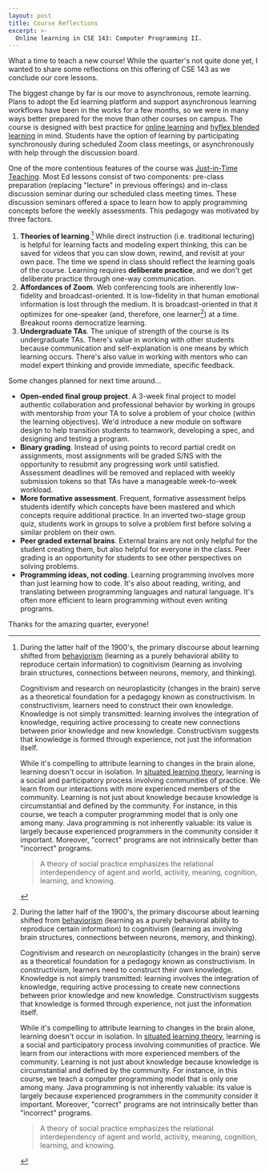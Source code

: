 ```yaml
---
layout: post
title: Course Reflections
excerpt: >-
  Online learning in CSE 143: Computer Programming II.
---
```


What a time to teach a new course! While the quarter's not quite done yet, I wanted to share some reflections on this offering of CSE 143 as we conclude our core lessons.

The biggest change by far is our move to asynchronous, remote learning. Plans to adopt the Ed learning platform and support asynchronous learning workflows have been in the works for a few months, so we were in many ways better prepared for the move than other courses on campus. The course is designed with best practice for [online learning](https://www.youtube.com/watch?v=a5PK71a7ShU) and [hyflex blended learning](https://rtalbert.org/research-report-experiencing-the-hyflex-model/) in mind. Students have the option of learning by participating synchronously during scheduled Zoom class meetings, or asynchronously with help through the discussion board.

One of the more contentious features of the course was [Just-in-Time Teaching](https://cft.vanderbilt.edu/guides-sub-pages/just-in-time-teaching-jitt/). Most Ed lessons consist of two components: pre-class preparation (replacing "lecture" in previous offerings) and in-class discussion seminar during our scheduled class meeting times. These discussion seminars offered a space to learn how to apply programming concepts before the weekly assessments. This pedagogy was motivated by three factors.

1. **Theories of learning**.[^1] While direct instruction (i.e. traditional lecturing) is helpful for learning facts and modeling expert thinking, this can be saved for videos that you can slow down, rewind, and revisit at your own pace. The time we spend in class should reflect the learning goals of the course. Learning requires **deliberate practice**, and we don't get deliberate practice through one-way communication.
1. **Affordances of Zoom**. Web conferencing tools are inherently low-fidelity and broadcast-oriented. It is low-fidelity in that human emotional information is lost through the medium. It is broadcast-oriented in that it optimizes for one-speaker (and, therefore, one learner[^1]) at a time. Breakout rooms democratize learning.
1. **Undergraduate TAs**. The unique of strength of the course is its undergraduate TAs. There's value in working with other students because communication and self-explanation is one means by which learning occurs. There's also value in working with mentors who can model expert thinking and provide immediate, specific feedback.

[^1]: During the latter half of the 1900's, the primary discourse about learning shifted from [behaviorism](https://computinged.wordpress.com/2020/01/27/thorndike-won-dewey-lost-the-most-important-thing-to-know-about-the-us-education-system/) (learning as a purely behavioral ability to reproduce certain information) to cognitivism (learning as involving brain structures, connections between neurons, memory, and thinking).

      Cognitivism and research on neuroplasticity (changes in the brain) serve as a theoretical foundation for a pedagogy known as constructivism. In constructivism, learners need to construct their own knowledge. Knowledge is not simply transmitted: learning involves the integration of knowledge, requiring active processing to create new connections between prior knowledge and new knowledge. Constructivism suggests that knowledge is formed through experience, not just the information itself.

      While it's compelling to attribute learning to changes in the brain alone, learning doesn't occur in isolation. In [situated learning theory](https://laurenmarg.com/2018/09/07/book-summary-lave-wenger-1991-situated-learning-legitimate-peripheral-participation/), learning is a social and participatory process involving communities of practice. We learn from our interactions with more experienced members of the community. Learning is not just about knowledge because knowledge is circumstantial and defined by the community. For instance, in this course, we teach a computer programming model that is only one among many. Java programming is not inherently valuable: its value is largely because experienced programmers in the community consider it important. Moreover, "correct" programs are not intrinsically better than "incorrect" programs.

      > A theory of social practice emphasizes the relational interdependency of agent and world, activity, meaning, cognition, learning, and knowing.

Some changes planned for next time around...

- **Open-ended final group project**. A 3-week final project to model authentic collaboration and professional behavior by working in groups with mentorship from your TA to solve a problem of your choice (within the learning objectives). We'd introduce a new module on software design to help transition students to teamwork, developing a spec, and designing and testing a program.
- **Binary grading**. Instead of using points to record partial credit on assignments, most assignments will be graded S/NS with the opportunity to resubmit any progressing work until satisfied. Assessment deadlines will be removed and replaced with weekly submission tokens so that TAs have a manageable week-to-week workload.
- **More formative assessment**. Frequent, formative assessment helps students identify which concepts have been mastered and which concepts require additional practice. In an inverted two-stage group quiz, students work in groups to solve a problem first before solving a similar problem on their own.
- **Peer graded external brains**. External brains are not only helpful for the student creating them, but also helpful for everyone in the class. Peer grading is an opportunity for students to see other perspectives on solving problems.
- **Programming ideas, not coding**. Learning programming involves more than just learning how to code. It's also about reading, writing, and translating between programming languages and natural language. It's often more efficient to learn programming without even writing programs.

Thanks for the amazing quarter, everyone!
